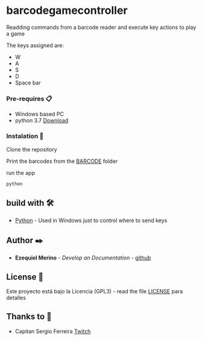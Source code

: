 # barcodegamecontroller
Readding commands from a barcode reader and execute key actions to play a game

The keys assigned are:

* W
* A
* S
* D
* Space bar

### Pre-requires 📋

* Windows based PC
* python 3.7 [Download](https://www.python.org/downloads/release/python-375/)


### Instalation 🔧

Clone the repository

Print the barcodes from the [BARCODE](barcodes) folder

run the app
```
python 
```

## build with 🛠️

* [Python](https://www.python.org/downloads/release/python-375/) - Used in Windows just to control where to send keys


## Author ✒️

* **Ezequiel Merino** - *Develop an Documentation* - [github](https://github.com/merinocabreraezequiel)

## License 📄

Este proyecto está bajo la Licencia (GPL3) - read the file [LICENSE](LICENSE) para detalles

## Thanks to 🎁

* Capitan Sergio Ferreira [Twitch](https://www.twitch.tv/ferreiratv)



